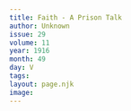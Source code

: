 ```yaml
---
title: Faith - A Prison Talk
author: Unknown
issue: 29
volume: 11
year: 1916
month: 49
day: V
tags:
layout: page.njk
image:
---
```





